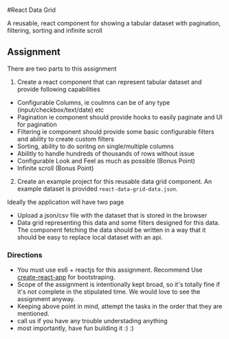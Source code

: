 #React Data Grid

A reusable, react component for showing a tabular dataset with pagination, filtering, sorting and infinite scroll

## Assignment
There are two parts to this assignment

  1) Create a react component that can represent tabular dataset and provide following capabilities

  - Configurable Columns, ie coulmns can be of any type (input/checkbox/text/date) etc
  - Pagination ie component should provide hooks to easily paginate and UI for pagination
  - Filtering ie component should provide some basic configurable filters and ability to create custom filters
  - Sorting, ability to do soritng on single/multiple columns
  - Abilitly to handle hundreds of thousands of rows without issue
  - Configurable Look and Feel as much as possible (Bonus Point)
  - Infinite scroll (Bonus Point)
  
2) Create an example project for this reusable data grid component. An example dataset is provided `react-data-grid-data.json`. 

Ideally the application will have two page

  - Upload a json/csv file with the dataset that is stored in the browser
  - Data grid representing this data and some filters designed for this data. The component fetching the data should be written in a way that it should be easy to replace local dataset with an api.


### Directions
- You must use es6 + reactjs for this assignment. Recommend Use [create-react-app](https://github.com/facebookincubator/create-react-app)
for bootstraping.
- Scope of the assignment is intentionally kept broad, so it's totally fine if it's not complete in the stipulated time. We would love to see the assignment anyway.
- Keeping above point in mind, attempt the tasks in the order that they are mentioned.
- call us if you have any trouble understading anything
- most importantly, have fun building it :) :)

  

